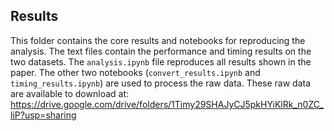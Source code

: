 ## Results

This folder contains the core results and notebooks for reproducing the analysis. The text files contain the performance and timing results on the two datasets. The `analysis.ipynb` file reproduces all results shown in the paper. The other two notebooks (`convert_results.ipynb` and `timing_results.ipynb`) are used to process the raw data. These raw data are available to download at: https://drive.google.com/drive/folders/1Timy29SHAJyCJ5pkHYiKlRk_n0ZC_liP?usp=sharing
